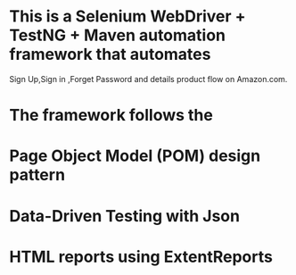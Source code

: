 # This is a Selenium WebDriver + TestNG + Maven automation framework that automates 
Sign Up,Sign in ,Forget Password and details product   flow on Amazon.com.

# The framework follows the

# Page Object Model (POM) design pattern

# Data-Driven Testing with Json

# HTML reports using ExtentReports
